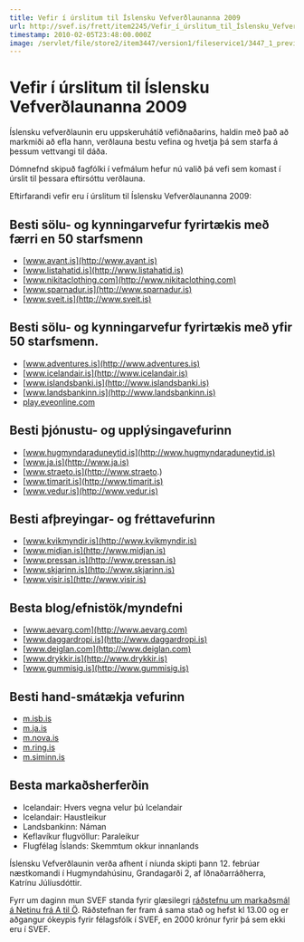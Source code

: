 ```yaml
---
title: Vefir í úrslitum til Íslensku Vefverðlaunanna 2009
url: http://svef.is/frett/item2245/Vefir_í_úrslitum_til_Íslensku_Vefverðlaunanna_2009
timestamp: 2010-02-05T23:48:00.000Z
image: /servlet/file/store2/item3447/version1/fileservice1/3447_1_preview.jpg
---
```


# Vefir í úrslitum til Íslensku Vefverðlaunanna 2009

Íslensku vefverðlaunin eru uppskeruhátíð vefiðnaðarins, haldin með það að markmiði að efla hann, verðlauna bestu vefina og hvetja þá sem starfa á þessum vettvangi til dáða.

Dómnefnd skipuð fagfólki í vefmálum hefur nú valið þá vefi sem komast í úrslit til þessara eftirsóttu verðlauna.



Eftirfarandi vefir eru í úrslitum til Íslensku Vefverðlaunanna 2009:

## Besti sölu- og kynningarvefur fyrirtækis með færri en 50 starfsmenn

*   [www.avant.is](http://www.avant.is)
*   [www.listahatid.is](http://www.listahatid.is)
*   [www.nikitaclothing.com](http://www.nikitaclothing.com)
*   [www.sparnadur.is](http://www.sparnadur.is)
*   [www.sveit.is](http://www.sveit.is)

## Besti sölu- og kynningarvefur fyrirtækis með yfir 50 starfsmenn.

*   [www.adventures.is](http://www.adventures.is)
*   [www.icelandair.is](http://www.icelandair.is)
*   [www.islandsbanki.is](http://www.islandsbanki.is)
*   [www.landsbankinn.is](http://www.landsbankinn.is)
*   [play.eveonline.com](http://play.eveonline.com)

## Besti þjónustu- og upplýsingavefurinn

*   [www.hugmyndaraduneytid.is](http://www.hugmyndaraduneytid.is)
*   [www.ja.is](http://www.ja.is)
*   [www.straeto.is](http://www.straeto.)
*   [www.timarit.is](http://www.timarit.is)
*   [www.vedur.is](http://www.vedur.is)

## Besti afþreyingar- og fréttavefurinn

*   [www.kvikmyndir.is](http://www.kvikmyndir.is)
*   [www.midjan.is](http://www.midjan.is)
*   [www.pressan.is](http://www.pressan.is)
*   [www.skjarinn.is](http://www.skjarinn.is)
*   [www.visir.is](http://www.visir.is)

## Besta blog/efnistök/myndefni

*   [www.aevarg.com](http://www.aevarg.com)
*   [www.daggardropi.is](http://www.daggardropi.is)
*   [www.deiglan.com](http://www.deiglan.com)
*   [www.drykkir.is](http://www.drykkir.is)
*   [www.gummisig.is](http://www.gummisig.is)

## Besti hand-smátækja vefurinn

*   [m.isb.is](http://m.isb.is)
*   [m.ja.is](http://m.ja.is)
*   [m.nova.is](http://m.nova.is)
*   [m.ring.is](http://m.ring.is)
*   [m.siminn.is](http://m.siminn.is)

## Besta markaðsherferðin

*   Icelandair: Hvers vegna velur þú Icelandair
*   Icelandair: Haustleikur
*   Landsbankinn: Náman
*   Keflavíkur flugvöllur: Paraleikur
*   Flugfélag Íslands: Skemmtum okkur innanlands

Íslensku Vefverðlaunin verða afhent í níunda skipti þann 12\. febrúar næstkomandi í Hugmyndahúsinu, Grandagarði 2, af Iðnaðarráðherra, Katrínu Júlíusdóttir.

Fyrr um daginn mun SVEF standa fyrir glæsilegri [ráðstefnu um markaðsmál á Netinu frá A til Ö](../../../../../frett/item2180). Ráðstefnan fer fram á sama stað og hefst kl 13.00 og er aðgangur ókeypis fyrir félagsfólk í SVEF, en 2000 krónur fyrir þá sem ekki eru í SVEF.


